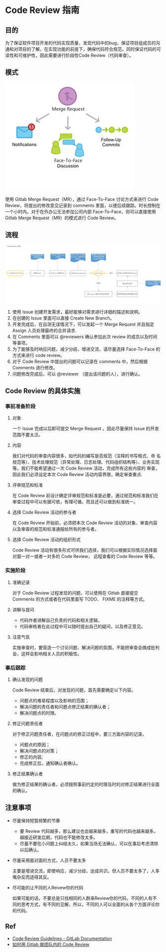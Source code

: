 # Code Review 指南


## 目的
为了保证软件项目开发的代码实现质量，发现代码中的bug，保证项目组成员的沟通和对项目的了解，在实现功能的前提下，确保代码符合规范，同时保证代码的可读性和可维护性，因此需要进行阶段性Code Review（代码审查）。

## 模式

![CodeReviewFlow](./merge-request-overview.png)

使用 Gitlab Merge Request（MR），通过 Face-To-Face 讨论方式来进行 Code Review，将提出的修改意见记录到 comments 里面，以便后续跟踪。时长控制在一个小时内。对于在外办公无法参加公司内部 Face-To-Face，则可以直接使用 Gitlab Merge Request（MR）的模式进行 Code Review。


## 流程

![CodeReviewFlow](./code-review-flow.png)

1. 使用 Issue 创建开发需求，最好能够对需求进行详细的描述和说明。
2. 在创建的 Issue 里面可以直接 Create New Branch。
3. 开发完成后，在自测无误情况下，可以发起一个 Merge Request 并且指定 Assign 人员处理最终的合并请求.
4. 在 Comments 里面可以 @reviewers 确认参加此次 review 的成员以及时间等事项。
5. 为了能够及时响应问题，减少分歧，增进交流，请尽量选择 Face-To-Face 的方式来进行 code review。
6. 对于 Code Review 中提出的问题可以记录在 comments 中，然后根据 Comments 进行修改。
7. 问题修改完成后，可以 @reviewer （提出该问题的人），进行确认。

## Code Review 的具体实施

### 事前准备阶段

1. 对象

    一个 Issue 完成以后即可提交 Merge Request 。因此尽量保持 Issue 的开发范围不要太泛。

2. 内容

    我们对代码的审查内容很多，如代码的编写是否规范（注释的书写格式、命 名  规范等）、技术处理规范（异常处理、日志处理、代码组织结构等）、业务实现等。我们不能希望通过一次 Code Review 活动，完成所有这些内容的 审查， 因此我们必须设定本次 Code Review 活动内容界限，确定审查重点.

3. 评审规范和标准

    在 Code Review 前设计确定评审规范和标准是必要，通过规范和标准我们在审查过程中可以有据可依，有理可循，而且还可以做到标准统一。

4. 选择 Code Review 活动的参与者

    在 Code Review 开始前，必须把本次 Code Review 活动的对象、审查内容以及审查的规范和标准通报给所有的参与者。

5. 选择 Code Review 活动的组织形式

    Code Review 活动有很多形式可供我们选择，我们可以根据实际情况选择面对面一对一或者一对多的 Code Review， 远程查看的 Code Review 等等。

### 实施阶段

1.  准确记录

     对于 Code Review 过程发现的问题，可以使用在 Gitlab 直接提交 Comments 的方式或者在代码里面写 TODO、 FIXME 的注释等方式。

2.  讲解与提问
    - 代码作者讲解自己负责的代码和相关逻辑，
    - 代码审核者在此过程中可以随时提出自己的疑问，以及修正意见。

3.  注意气氛

     实施审查时，要营造一个讨论问题、解决问题的氛围，不能把审查会搞成批判会，这样会影响相关人员的积极性。

### 事后跟踪

1.  确认发现的问题

     Code Review 结束后，对发现的问题，首先需要确定以下内容。 
    - 问题点的难易程度以及影响的范围；
    - 解决问题的责任者和问题点修正结果的确认者；
    - 解决问题点的时限。

2.  修正问题责任者

     对于修正问题责任者，在问题点的修正过程中，要三方面内容的记录。 
    - 问题点的原因； 
    - 解决问题点的对策； 
    - 修正的内容;
    - 完成修正后，通知确认者确认。

3.  修正结果确认者

     做为修正结果的确认者，必须按照事前约定的时限及时的对修正结果进行全面的确认。


## 注意事项

-   尽量保持短暂频繁的节奏

    - 要 Review 代码越多，那么建议也会越来越多，重写的代码也越来越多。越接近研发后期，代码也不能修改太多。
    - 尽量不要在小问题上纠结太久，如果当场无法确认，可以在事后考虑清除以后确认。

-   尽量采用面对面的方式，人员不要太多

      主要是增进交流，即使响应，减少分歧，达成共识。但人员不要太多了，人多嘴杂反而适得其反。

-   尽可能的让不同的人Reivew你的代码

      如果可能的话，不要总是只找相同的人群来Review你的代码，不同的人有不同的思考方式，有不同的见解，所以，不同的人可以全面的从各个方面评论你的代码。

## Ref

- [Code Review Guidelines - GitLab Documentation](https://docs.gitlab.com/ce/development/code_review.html)
- [如何用 Gitlab 做团队内的 Code Review](https://segmentfault.com/a/1190000006062488)


